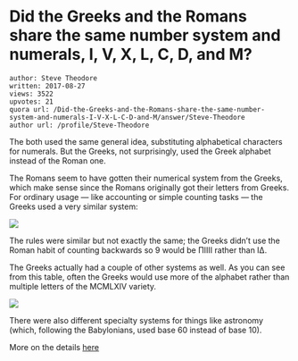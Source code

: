 # Did the Greeks and the Romans share the same number system and numerals, I, V, X, L, C, D, and M?

	author: Steve Theodore
	written: 2017-08-27
	views: 3522
	upvotes: 21
	quora url: /Did-the-Greeks-and-the-Romans-share-the-same-number-system-and-numerals-I-V-X-L-C-D-and-M/answer/Steve-Theodore
	author url: /profile/Steve-Theodore


The both used the same general idea, substituting alphabetical characters for numerals. But the Greeks, not surprisingly, used the Greek alphabet instead of the Roman one.

The Romans seem to have gotten their numerical system from the Greeks, which make sense since the Romans originally got their letters from Greeks. For ordinary usage — like accounting or simple counting tasks — the Greeks used a very similar system:

![](https://qph.fs.quoracdn.net/main-qimg-4ab18bf8c15d18cb95ba798523462d44)

The rules were similar but not exactly the same; the Greeks didn’t use the Roman habit of counting backwards so 9 would be ΠΙΙΙI rather than ΙΔ.

The Greeks actually had a couple of other systems as well. As you can see from this table, often the Greeks would use more of the alphabet rather than multiple letters of the MCMLXIV variety.

![](https://qph.fs.quoracdn.net/main-qimg-18dce53a4621b528ab519a158331643b)

There were also different specialty systems for things like astronomy (which, following the Babylonians, used base 60 instead of base 10).

More on the details [here](http://www-history.mcs.st-andrews.ac.uk/HistTopics/Greek_numbers.html)

